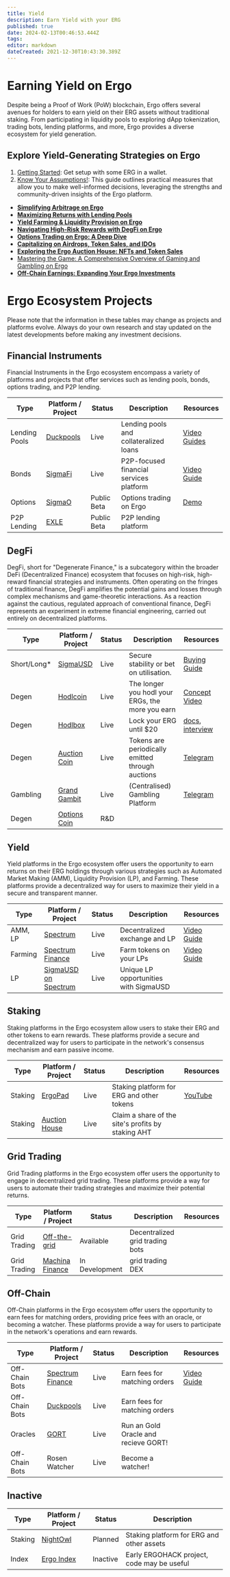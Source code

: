 ```yaml
---
title: Yield
description: Earn Yield with your ERG
published: true
date: 2024-02-13T00:46:53.444Z
tags: 
editor: markdown
dateCreated: 2021-12-30T10:43:30.389Z
---
```


# Earning Yield on Ergo

Despite being a Proof of Work (PoW) blockchain, Ergo offers several avenues for holders to earn yield on their ERG assets without traditional staking. From participating in liquidity pools to exploring dApp tokenization, trading bots, lending platforms, and more, Ergo provides a diverse ecosystem for yield generation.

## Explore Yield-Generating Strategies on Ergo
1. [Getting Started](/en/Guides/yield/getting-started): Get setup with some ERG in a wallet. 
2. [Know Your Assumptions!](/en/Guides/yield/kya):  This guide outlines practical measures that allow you to make well-informed decisions, leveraging the strengths and community-driven insights of the Ergo platform.

- [**Simplifying Arbitrage on Ergo**](/en/Guides/yield/Arbitrage)
- [**Maximizing Returns with Lending Pools**](/en/Guides/yield/lending)
- [**Yield Farming & Liquidity Provision on Ergo**](/en/Guides/yield/yield)
- [**Navigating High-Risk Rewards with DegFi on Ergo**](/en/Guides/yield/DegFi)
- [**Options Trading on Ergo: A Deep Dive**](/en/Guides/yield/SigmaO)
- [**Capitalizing on Airdrops, Token Sales, and IDOs**](/en/Guides/yield/TokenEvents)
- [**Exploring the Ergo Auction House: NFTs and Token Sales**](/en/Guides/yield/ErgoAuctionHouse)
- [Mastering the Game: A Comprehensive Overview of Gaming and Gambling on Ergo](/en/Guides/yield/Gaming)
- [**Off-Chain Earnings: Expanding Your Ergo Investments**](/en/Guides/yield/off-chain)




# Ergo Ecosystem Projects

Please note that the information in these tables may change as projects and platforms evolve. Always do your own research and stay updated on the latest developments before making any investment decisions.



## Financial Instruments

Financial Instruments in the Ergo ecosystem encompass a variety of platforms and projects that offer services such as lending pools, bonds, options trading, and P2P lending. 

| Type | Platform / Project | Status | Description | Resources |
|---|---|---|---|---|
| Lending Pools| [Duckpools](/en/dApps/duckpools) | Live | Lending pools and collateralized loans | [Video Guides](https://www.youtube.com/@duckpools_io)
| Bonds | [SigmaFi](https://sigmafi.app/#/) | Live | P2P-focused financial services platform | [Video Guide](https://www.youtube.com/watch?v=IzhDb2JbBag)
| Options | [SigmaO](https://www.sigmao.cc/) | Public Beta | Options trading on Ergo | [Demo](https://www.youtube.com/watch?v=a1f0F24Ld9w)
| P2P Lending | [EXLE](https://ergonaut.space/en/dApps/EXLE) | Public Beta | P2P lending platform |

## DegFi

DegFi, short for "Degenerate Finance," is a subcategory within the broader DeFi (Decentralized Finance) ecosystem that focuses on high-risk, high-reward financial strategies and instruments. Often operating on the fringes of traditional finance, DegFi amplifies the potential gains and losses through complex mechanisms and game-theoretic interactions. As a reaction against the cautious, regulated approach of conventional finance, DegFi represents an experiment in extreme financial engineering, carried out entirely on decentralized platforms. 

| Type | Platform / Project | Status | Description | Resources
|---|---|---|---|---|
| Short/Long* | [SigmaUSD](https://ergonaut.space/en/dApps/SigmaUSD) | Live | Secure stability or bet on utilisation. | [Buying Guide](https://www.youtube.com/watch?v=Vvh51GwAfyc&embeds_referring_euri=https%3A%2F%2Fergotutorials.com%2F&source_ve_path=MjM4NTE&feature=emb_title)
| Degen | [Hodlcoin](https://app.hodlcoin.co.in/) | Live | The longer you hodl your ERGs, the more you earn| [Concept Video](https://www.youtube.com/watch?v=D7L7h7EOIow)
| Degen | [Hodlbox](https://hodlbox.xyz/) | Live | Lock your ERG until $20 | [docs](https://docs.ergoplatform.com/events/ergohack/#hodlbox), [interview](https://www.youtube.com/watch?v=U5-zIxg4M6k)
| Degen | [Auction Coin](https://auctioncoin.app/) | Live | Tokens are periodically emitted through auctions | [Telegram](https://t.me/auction_coin)
| Gambling | [Grand Gambit](https://www.grandgambit.io/) | Live | (Centralised) Gambling Platform | [Telegram](https://t.me/GrandGambit)
| Degen | [Options Coin](https://www.ergoforum.org/t/auction-coin-auction-based-emission-and-degen-finance-autonomous-machine/4287/14) | R&D |  |

## Yield

Yield platforms in the Ergo ecosystem offer users the opportunity to earn returns on their ERG holdings through various strategies such as Automated Market Making (AMM), Liquidity Provision (LP), and Farming. These platforms provide a decentralized way for users to maximize their yield in a secure and transparent manner.

| Type | Platform / Project | Status | Description | Resources
|---|---|---|---|---|
| AMM, LP | [Spectrum](/en/dApps/ergodex) | Live | Decentralized exchange and LP | [Video Guide](https://www.youtube.com/watch?v=XnsArAwUl_4)
| Farming | [Spectrum Finance](https://spectrum.fi/) | Live | Farm tokens on your LPs | [Video Guide](https://youtu.be/XnsArAwUl_4?t=188)
| LP | [SigmaUSD on Spectrum](#sigmausd-on-spectrum-4) | Live | Unique LP opportunities with SigmaUSD |

## Staking

Staking platforms in the Ergo ecosystem allow users to stake their ERG and other tokens to earn rewards. These platforms provide a secure and decentralized way for users to participate in the network's consensus mechanism and earn passive income.

| Type | Platform / Project | Status | Description | Resources
|---|---|---|---|---|
| Staking | [ErgoPad](https://ergonaut.space/en/dApps/ErgoPad) | Live | Staking platform for ERG and other tokens | [YouTube](https://www.youtube.com/@ErgopadOfficial/videos)
| Staking | [Auction House](https://ergoauctions.org) | Live | Claim a share of the site's profits by staking AHT |

## Grid Trading

Grid Trading platforms in the Ergo ecosystem offer users the opportunity to engage in decentralized grid trading. These platforms provide a way for users to automate their trading strategies and maximize their potential returns.

| Type | Platform / Project | Status | Description | Resources |
|---|---|---|---|---|
| Grid Trading | [Off-the-grid](https://github.com/Telefragged/off-the-grid/) | Available | Decentralized grid trading bots |
| Grid Trading | [Machina Finance](https://docs.ergoplatform.com/eco/machina-finance/) | In Development | grid trading DEX |

## Off-Chain

Off-Chain platforms in the Ergo ecosystem offer users the opportunity to earn fees for matching orders, providing price fees with an oracle, or becoming a watcher. These platforms provide a way for users to participate in the network's operations and earn rewards.

| Type | Platform / Project | Status | Description | Resources |
|---|---|---|---|---|
| Off-Chain Bots | [Spectrum Finance](https://spectrum.fi/) | Live | Earn fees for matching orders | [Video Guide](https://www.youtube.com/watch?v=B6WkXKHUcUg)
| Off-Chain Bots | [Duckpools](/en/dApps/duckpools) | Live | Earn fees for matching orders | 
| Oracles | [GORT](#GORT) | Live | Run an Gold Oracle and recieve GORT! | 
| Off-Chain Bots | Rosen Watcher | Live | Become a watcher! | 

## Inactive

| Type | Platform / Project | Status | Description |
|---|---|---|---|
| Staking | [NightOwl](/en/dApps/NightOwlCasino) | Planned | Staking platform for ERG and other assets |
| Index | [Ergo Index](https://github.com/ergo-index) | Inactive | Early ERGOHACK project, code may be useful |



